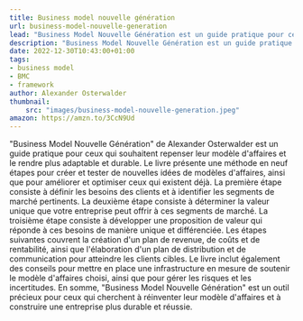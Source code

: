 ```yaml
---
title: Business model nouvelle génération 
url: business-model-nouvelle-generation
lead: "Business Model Nouvelle Génération est un guide pratique pour ceux qui souhaitent repenser leur modèle d'affaires et le rendre plus adaptable et durable."
description: "Business Model Nouvelle Génération est un guide pratique pour ceux qui souhaitent repenser leur modèle d'affaires et le rendre plus adaptable et durable."
date: 2022-12-30T10:43:00+01:00
tags:
- business model
- BMC
- framework
author: Alexander Osterwalder
thumbnail: 
    src: "images/business-model-nouvelle-generation.jpeg"
amazon: https://amzn.to/3CcN9Ud
---
```

"Business Model Nouvelle Génération" de Alexander Osterwalder est un guide pratique pour ceux qui souhaitent repenser leur modèle d'affaires et le rendre plus adaptable et durable. Le livre présente une méthode en neuf étapes pour créer et tester de nouvelles idées de modèles d'affaires, ainsi que pour améliorer et optimiser ceux qui existent déjà.
La première étape consiste à définir les besoins des clients et à identifier les segments de marché pertinents. La deuxième étape consiste à déterminer la valeur unique que votre entreprise peut offrir à ces segments de marché. La troisième étape consiste à développer une proposition de valeur qui réponde à ces besoins de manière unique et différenciée.
Les étapes suivantes couvrent la création d'un plan de revenue, de coûts et de rentabilité, ainsi que l'élaboration d'un plan de distribution et de communication pour atteindre les clients cibles. Le livre inclut également des conseils pour mettre en place une infrastructure en mesure de soutenir le modèle d'affaires choisi, ainsi que pour gérer les risques et les incertitudes.
En somme, "Business Model Nouvelle Génération" est un outil précieux pour ceux qui cherchent à réinventer leur modèle d'affaires et à construire une entreprise plus durable et réussie.